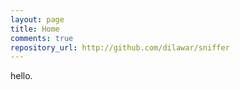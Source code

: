 ```yaml
---
layout: page
title: Home
comments: true
repository_url: http://github.com/dilawar/sniffer
---
```


hello.
